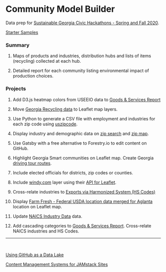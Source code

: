 # Community Model Builder

Data prep for [Sustainable Georgia Civic Hackathons - Spring and Fall 2020](https://model.georgia.org).  

[Starter Samples](samples/)  

### Summary

1. Maps of products and industries, distribution hubs and lists of items (recycling) collected at each hub.  

2. Detailed report for each community listing environmental impact of production choices.  

### Projects

1. Add D3.js heatmap colors from USEEIO data to [Goods & Services Report](samples/dataset)
<!-- [Products - Bureau of Economic Analysis (BEA)](bea)  -->  

2. Move [Georgia Recycling data](https://data.georgia.org/#processors) to Leaflet map layers.

3. Use Python to generate a CSV file with employment and industries for each zip code using [uszipcode](https://uszipcode.readthedocs.io/01-Tutorial/index.html).

4. Display industry and demographic data on [zip search](zip/#zip=30315) and [zip map](zip/leaflet/).  

5. Use Gatsby with a free alternative to Forestry.io to edit content on GitHub.  

6. Highlight Georgia Smart communities on Leaflet map.  Create Georgia <a href="samples/routing/">driving tour routes</a>.

7. Include elected officials for districts, zip codes or counties.

8. Include [windy.com](windy.com) layer using their [API for Leaflet](https://github.com/windycom/API).

9. Cross-relate industries to [Exports via Harmonized System (HS Codes)](https://georgiadata.github.io/display/products/) 

10. Display [Farm Fresh - Federal USDA location data merged for Aglanta](farmfresh/ga) location on Leaflet map.  

11. Update [NAICS Industry Data](industries) data.

12. Add cascading categories to [Goods & Services Report](samples/dataset). Cross-relate NAICS industries and HS Codes.  
 


<!--[Census Data by Zipcode](https://github.com/statedata/community)  -->

<hr>
<br>
 

 

[Using GitHub as a Data Lake](https://dzone.com/articles/using-github-as-a-data-lake)  

[Content Management Systems for JAMstack Sites](https://headlesscms.org/)  



